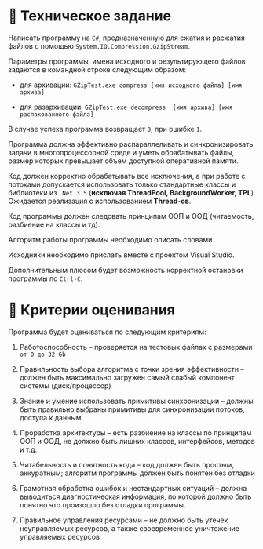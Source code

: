 # :page_facing_up: Техническое задание

Написать программу на `C#`, предназначенную для сжатия и расжатия файлов с помощью `System.IO.Compression.GzipStream`.

Параметры программы, имена исходного и результирующего файлов задаются в командной строке следующим образом:

* для архивации: `GZipTest.exe compress [имя исходного файла] [имя архива]`

* для разархивации: `GZipTest.exe decompress  [имя архива] [имя распакованного файла]`

В случае успеха программа возвращает `0`, при ошибке  `1`.

Программа должна эффективно распараллеливать и синхронизировать задачи в многопроцессорной среде и уметь обрабатывать файлы, размер которых превышает объем доступной оперативной памяти.

Код должен корректно обрабатывать все исключения, а при работе с потоками допускается использовать только стандартные классы и библиотеки из `.Net 3.5` (**исключая ThreadPool, BackgroundWorker, TPL**). Ожидается реализация с использованием **Thread-ов**.

Код программы должен следовать принципам ООП и ООД (читаемость, разбиение на классы и тд).

Алгоритм работы программы необходимо описать словами.

Исходники необходимо прислать вместе с проектом Visual Studio.

Дополнительным плюсом будет возможность корректной остановки программы по `Ctrl-C`.

# :bookmark_tabs: Критерии оценивания

Программа будет оцениваться по следующим критериям:

1. Работоспособность – проверяется на тестовых файлах с размерами `от 0 до 32 Gb`

2. Правильность выбора алгоритма с точки зрения эффективности – должен быть максимально загружен самый слабый компонент системы (диск/процессор)

3. Знание и умение использовать примитивы синхронизации – должны быть правильно выбраны примитивы для синхронизации потоков, доступа к данным

4. Проработка архитектуры – есть разбиение на классы по принципам ООП и ООД, не должно быть лишних классов, интерфейсов, методов и т.д.

5. Читабельность и понятность кода – код должен быть простым, аккуратным; алгоритм программы должен быть понятен без отладки

6. Грамотная обработка ошибок и нестандартных ситуаций – должна выводиться диагностическая информация, по которой должно быть понятно что произошло без отладки программы.

7. Правильное управления ресурсами – не должно быть утечек неуправляемых ресурсов, а также своевременное уничтожение управляемых ресурсов